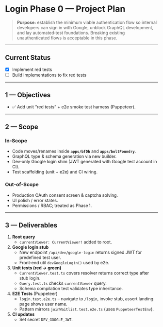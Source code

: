 # Login Phase 0 — Project Plan

> **Purpose:** establish the minimum viable authentication flow so internal
> developers can sign in with Google, unblock GraphQL development, and lay
> automated‑test foundations. Breaking existing unauthenticated flows is
> acceptable in this phase.

---
## Current Status

- [x] Implement red tests
- [ ] Build implementations to fix red tests
---

## 1 — Objectives

- ✅ Add unit “red tests” + e2e smoke test harness (Puppeteer).

---

## 2 — Scope

### In‑Scope

- Code moves/renames inside **`apps/bfDb`** and **`apps/boltFoundry`**.
- GraphQL type & schema generation via new builder.
- Dev‑only Google login shim (JWT generated with Google test account in CI).
- Test scaffolding (unit + e2e) and CI wiring.

### Out‑of‑Scope

- Production OAuth consent screen & captcha solving.
- UI polish / error states.
- Permissions / RBAC; treated as Phase 1.

---

## 3 — Deliverables

1. **Root query**
   - `currentViewer: CurrentViewer!` added to root.
2. **Google login stub**
   - New endpoint `/api/dev/google-login` returns signed JWT for predefined test
     user.
   - Front‑end util `devGoogleLogin()` used by e2e.
3. **Unit tests (red → green)**
   - `CurrentViewer.test.ts` covers resolver returns correct type after stub
     login.
   - `Query.test.ts` checks `currentViewer` query.
   - Schema compilation test validates type inheritance.
4. **E2E Tests** (Puppeteer)
   - `login.test.e2e.ts` – navigate to `/login`, invoke stub, assert landing
     page shows user name.
   - Pattern mirrors `joinWaitlist.test.e2e.ts` (uses `PuppeteerTestEnv`).
5. **CI updates**
   - Set secret `DEV_GOOGLE_JWT`.
